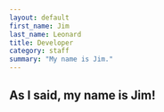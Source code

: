 ```yaml
---
layout: default
first_name: Jim
last_name: Leonard
title: Developer
category: staff
summary: "My name is Jim."
---
```


## As I said, my name is Jim!